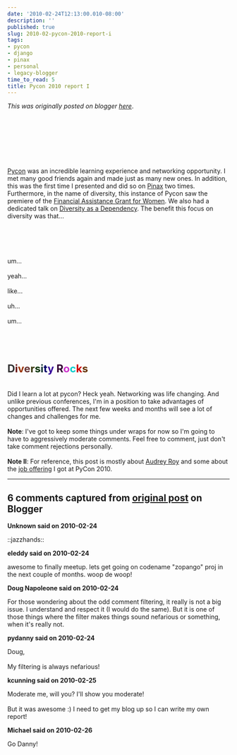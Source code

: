 ```yaml
---
date: '2010-02-24T12:13:00.010-08:00'
description: ''
published: true
slug: 2010-02-pycon-2010-report-i
tags:
- pycon
- django
- pinax
- personal
- legacy-blogger
time_to_read: 5
title: Pycon 2010 report I
---
```


*This was originally posted on blogger [here](https://pydanny.blogspot.com/2010/02/pycon-2010-report-i.html)*.

<b></b><br /><div><b><span class="Apple-style-span" style="font-weight: normal;"><b></b></span></b><br /><div><b><span class="Apple-style-span" style="font-weight: normal;"><b><span class="Apple-style-span" style="font-weight: normal;"><b></b></span></b></span></b><br /><div style="display: inline !important;"><b><span class="Apple-style-span" style="font-weight: normal;"><b><span class="Apple-style-span" style="font-weight: normal;"><b><span class="Apple-style-span" style="font-weight: normal;"><b></b></span></b></span></b></span></b><br /><div style="display: inline !important;"><b><span class="Apple-style-span" style="font-weight: normal;"><b><span class="Apple-style-span" style="font-weight: normal;"><b><span class="Apple-style-span" style="font-weight: normal;"><b><span class="Apple-style-span" style="font-weight: normal;"><b></b></span></b></span></b></span></b></span></b><br /><div style="display: inline !important;"><b><span class="Apple-style-span" style="font-weight: normal;"><b><span class="Apple-style-span" style="font-weight: normal;"><b><span class="Apple-style-span" style="font-weight: normal;"><b><span class="Apple-style-span" style="font-weight: normal;"><b><span class="Apple-style-span" style="font-weight: normal;"><b></b></span></b></span></b></span></b></span></b></span></b><br /><div style="display: inline !important;"><b><span class="Apple-style-span" style="font-weight: normal;"><b><span class="Apple-style-span" style="font-weight: normal;"><b><span class="Apple-style-span" style="font-weight: normal;"><b><span class="Apple-style-span" style="font-weight: normal;"><b><span class="Apple-style-span" style="font-weight: normal;"><b><span class="Apple-style-span" style="font-weight: normal;"><a href="http://us.pycon.org/">Pycon</a> was an incredible learning experience and networking opportunity. I met many good friends again and made just as many new ones. In addition, this was the first time I presented and did so on <a href="http://pinaxproject.com/">Pinax</a> two times. Furthermore, in the name of diversity, this instance of Pycon saw the premiere of the <a href="http://us.pycon.org/2010/registration/financial-aid/">Financial Assistance Grant for Women</a>. We also had a dedicated talk on <a href="http://us.pycon.org/2010/conference/schedule/event/77/">Diversity as a Dependency</a>. The benefit this focus on diversity was that...</span></b></span></b></span></b></span></b></span></b></span></b></div></div></div></div></div><div><b><span class="Apple-style-span" style="font-weight: normal;"><b><span class="Apple-style-span" style="font-weight: normal;"><b></b></span></b></span></b><br /><div style="display: inline !important;"><b><span class="Apple-style-span" style="font-weight: normal;"><b><span class="Apple-style-span" style="font-weight: normal;"><b><span class="Apple-style-span" style="font-weight: normal;"><b></b></span></b></span></b></span></b><br /><div style="display: inline !important;"><b><span class="Apple-style-span" style="font-weight: normal;"><b><span class="Apple-style-span" style="font-weight: normal;"><b><span class="Apple-style-span" style="font-weight: normal;"><b><span class="Apple-style-span" style="font-weight: normal;"><b></b></span></b></span></b></span></b></span></b><br /><div style="display: inline !important;"><b><span class="Apple-style-span" style="font-weight: normal;"><b><span class="Apple-style-span" style="font-weight: normal;"><b><span class="Apple-style-span" style="font-weight: normal;"><b><span class="Apple-style-span" style="font-weight: normal;"><b><span class="Apple-style-span" style="font-weight: normal;"><b></b></span></b></span></b></span></b></span></b></span></b><br /><div style="display: inline !important;"><b><span class="Apple-style-span" style="font-weight: normal;"><b><span class="Apple-style-span" style="font-weight: normal;"><b><span class="Apple-style-span" style="font-weight: normal;"><b><span class="Apple-style-span" style="font-weight: normal;"><b><span class="Apple-style-span" style="font-weight: normal;"><b><span class="Apple-style-span" style="font-weight: normal;"><br /></span></b></span></b></span></b></span></b></span></b></span></b></div></div></div></div></div><div><b><span class="Apple-style-span" style="font-weight: normal;"><b><span class="Apple-style-span" style="font-weight: normal;">um...</span></b></span></b></div><div><b><span class="Apple-style-span" style="font-weight: normal;"><b><span class="Apple-style-span" style="font-weight: normal;"><br /></span></b></span></b></div><div><b><span class="Apple-style-span" style="font-weight: normal;"><b><span class="Apple-style-span" style="font-weight: normal;">yeah...</span></b></span></b></div><div><b><span class="Apple-style-span" style="font-weight: normal;"><b><span class="Apple-style-span" style="font-weight: normal;"><br /></span></b></span></b></div><div><b><span class="Apple-style-span" style="font-weight: normal;"><b><span class="Apple-style-span" style="font-weight: normal;">like...</span></b></span></b></div><div><b><span class="Apple-style-span" style="font-weight: normal;"><b><span class="Apple-style-span" style="font-weight: normal;"><br /></span></b></span></b></div><div><b><span class="Apple-style-span" style="font-weight: normal;"><b><span class="Apple-style-span" style="font-weight: normal;">uh...</span></b></span></b></div><div><b><span class="Apple-style-span" style="font-weight: normal;"><b><span class="Apple-style-span" style="font-weight: normal;"><br /></span></b></span></b></div><div><b><span class="Apple-style-span" style="font-weight: normal;"><b><span class="Apple-style-span" style="font-weight: normal;">um...</span></b></span></b></div><div><b><span class="Apple-style-span" style="font-weight: normal;"><b><span class="Apple-style-span" style="font-weight: normal;"><b></b></span></b></span></b><br /><div style="display: inline !important;"><b><span class="Apple-style-span" style="font-weight: normal;"><b><span class="Apple-style-span" style="font-weight: normal;"><b><span class="Apple-style-span" style="font-weight: normal;"><b></b></span></b></span></b></span></b><br /><div style="display: inline !important;"><b><span class="Apple-style-span" style="font-weight: normal;"><b><span class="Apple-style-span" style="font-weight: normal;"><b><span class="Apple-style-span" style="font-weight: normal;"><b><span class="Apple-style-span" style="font-weight: normal;"><b></b></span></b></span></b></span></b></span></b><br /><div style="display: inline !important;"><b><span class="Apple-style-span" style="font-weight: normal;"><b><span class="Apple-style-span" style="font-weight: normal;"><b><span class="Apple-style-span" style="font-weight: normal;"><b><span class="Apple-style-span" style="font-weight: normal;"><b><span class="Apple-style-span" style="font-weight: normal;"><b></b></span></b></span></b></span></b></span></b></span></b><br /><div style="display: inline !important;"><b><span class="Apple-style-span" style="font-weight: normal;"><b><span class="Apple-style-span" style="font-weight: normal;"><b><span class="Apple-style-span" style="font-weight: normal;"><b><span class="Apple-style-span" style="font-weight: normal;"><b><span class="Apple-style-span" style="font-weight: normal;"><b><span class="Apple-style-span" style="font-weight: normal;"><br /></span></b></span></b></span></b></span></b></span></b></span></b></div></div></div></div></div><div><div style="display: inline !important;"><div style="display: inline !important;"><div style="display: inline !important;"><div style="display: inline !important;"><b><span class="Apple-style-span" style="font-weight: normal;"><b><span class="Apple-style-span" style="font-size: x-large;"><span class="Apple-style-span" style="color: #333333;">D</span><span class="Apple-style-span" style="color: #660000;">i</span><span class="Apple-style-span" style="color: #993300;">v</span><span class="Apple-style-span" style="color: #663333;">e</span><span class="Apple-style-span" style="color: #333300;">r</span><span class="Apple-style-span" style="color: #003300;">s<span class="Apple-style-span" style="color: #003333;">i</span></span><span class="Apple-style-span" style="color: #000066;">t</span><span class="Apple-style-span" style="color: #330099;">y </span><span class="Apple-style-span" style="color: #330033;">R</span><span class="Apple-style-span" style="color: #cc33cc;">o</span><span class="Apple-style-span" style="color: #00cccc;">c</span><span class="Apple-style-span" style="color: #cc0000;">k</span><span class="Apple-style-span" style="color: #663300;">s</span></span></b></span></b></div></div></div></div></div></div><br /><div><div><br /></div><div>Did I learn a lot at pycon? Heck yeah. Networking was life changing. And unlike previous conferences, I'm in a position to take advantages of opportunities offered. The next few weeks and months will see a lot of changes and challenges for me. </div><div><br /></div><div><b>Note</b>: I've got to keep some things under wraps for now so I'm going to have to aggressively moderate comments. Feel free to comment, just don't take comment rejections personally.<br /><br /><b>Note II</b>: For reference, this post is mostly about <a href="http://pydanny.blogspot.com/2011/05/i-love-this-girl.html">Audrey Roy</a> and some about the <a href="http://revsys.com/">job offering</a> I got at PyCon 2010.</div></div>

---

## 6 comments captured from [original post](https://pydanny.blogspot.com/2010/02/pycon-2010-report-i.html) on Blogger

**Unknown said on 2010-02-24**

::jazzhands::

**eleddy said on 2010-02-24**

awesome to finally meetup. lets get going on codename &quot;zopango&quot; proj in the next couple of months. woop de woop!

**Doug Napoleone said on 2010-02-24**

For those wondering about the odd comment filtering, it really is not a big issue. I understand and respect it (I would do the same). But it is one of those things where the filter makes things sound nefarious or something, when it's really not.

**pydanny said on 2010-02-24**

Doug,<br /><br />My filtering is always nefarious!

**kcunning said on 2010-02-25**

Moderate me, will you? I'll show you moderate!<br /><br />But it was awesome :) I need to get my blog up so I can write my own report!

**Michael said on 2010-02-26**

Go Danny!

